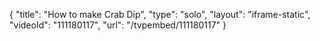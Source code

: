{
    "title": "How to make Crab Dip",
    "type": "solo",
    "layout": "iframe-static",
    "videoId": "111180117",
    "url": "\/tvpembed\/111180117"
}